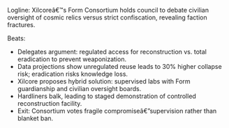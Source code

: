 ﻿---
series: 4
novella: 1
file: S4N1_CH04
type: chapter
pov: Xilcore
setting: Consortium core â€“ technology control debate
word_target_min: 1201
word_target_max: 2299
status: outline
---
Logline: Xilcoreâ€™s Form Consortium holds council to debate civilian oversight of cosmic relics versus strict confiscation, revealing faction fractures.

Beats:
- Delegates argument: regulated access for reconstruction vs. total eradication to prevent weaponization.
- Data projections show unregulated reuse leads to 30% higher collapse risk; eradication risks knowledge loss.
- Xilcore proposes hybrid solution: supervised labs with Form guardianship and civilian oversight boards.
- Hardliners balk, leading to staged demonstration of controlled reconstruction facility.
- Exit: Consortium votes fragile compromiseâ€”supervision rather than blanket ban.